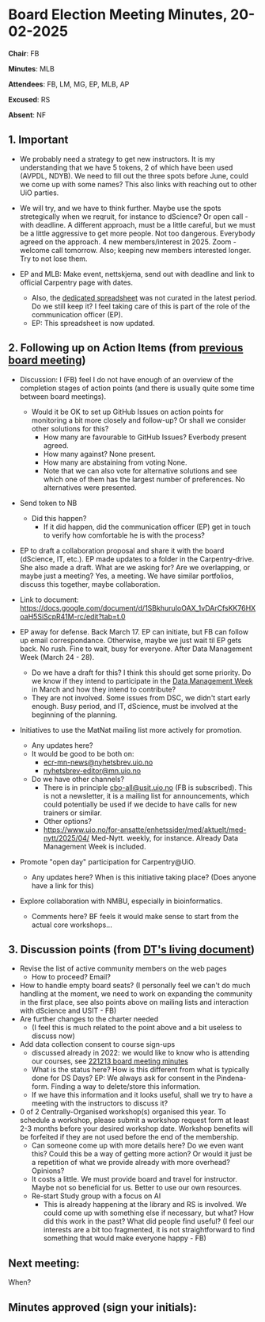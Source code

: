 # Board Election Meeting Minutes, 20-02-2025

**Chair**: FB

**Minutes**: MLB

**Attendees**: FB, LM, MG, EP, MLB, AP

**Excused**: RS

**Absent**: NF


## 1. Important

* We probably need a strategy to get new instructors. It is my understanding that we have 5 tokens, 2 of which have been used (AVPDL, NDYB). We need to fill out the three spots before June, could we come up with some names? This also links with reaching out to other UiO parties.
* We will try, and we have to think further. Maybe use the spots stretegically when we reqruit, for instance to dScience? Or open call - with deadline. A different approach, must be a little careful, but we must be a little aggressive to get more people. Not too dangerous. Everybody agreed on the approach. 4 new members/interest in 2025. Zoom - welcome call tomorrow. Also; keeping new members interested longer. Try to not lose them. 
* EP and MLB: Make event, nettskjema, send out with deadline and link to official Carpentry page with dates. 

  * Also, the [dedicated spreadsheet](https://docs.google.com/spreadsheets/d/1-ZWKY2Q2gTa3kRfcuniMMdaFyp6VrOz913eqCXDUCq8/edit?gid=1094759204#gid=1094759204) was not curated in the latest period. Do we still keep it? I feel taking care of this is part of the role of the communication officer (EP).
  * EP: This spreadsheet is now updated.

## 2. Following up on Action Items (from [previous board meeting](https://github.com/uio-carpentry/organisational/blob/master/meetings/250123_board_meeting.md))

* Discussion: I (FB) feel I do not have enough of an overview of the completion stages of action points (and there is usually quite some time between board meetings).
  * Would it be OK to set up GitHub Issues on action points for monitoring a bit more closely and follow-up? Or shall we consider other solutions for this?
    * How many are favourable to GitHub Issues? Everbody present agreed. 
    * How many against? None present.
    * How many are abstaining from voting None.
    * Note that we can also vote for alternative solutions and see which one of them has the largest number of preferences. No alternatives were presented. 

* Send token to NB
  * Did this happen?
    * If it did happen, did the communication officer (EP) get in touch to verify how comfortable he is with the process? 
* EP to draft a collaboration proposal and share it with the board (dScience, IT, etc.). EP made updates to a folder in the Carpentry-drive. She also made a draft. What are we asking for? Are we overlapping, or maybe just a meeting? Yes, a meeting. We have similar portfolios, discuss this together, maybe collaboration.
* Link to document: https://docs.google.com/document/d/1SBkhuruIoOAX_1vDArCfsKK76HXoaH5SiScpR41M-rc/edit?tab=t.0
* EP away for defense. Back March 17. EP can initiate, but FB can follow up email correspondance. Otherwise, maybe we just wait til EP gets back. No rush. Fine to wait, busy for everyone. After Data Management Week (March 24 - 28). 
  * Do we have a draft for this? I think this should get some priority. Do we know if they intend to participate in the [Data Management Week](https://www.ub.uio.no/english/courses-events/events/dsc/2025/data-management-week-2025-.html) in March and how they intend to contribute?
  * They are not involved. Some issues from DSC, we didn't start early enough. Busy period, and IT, dScience, must be involved at the beginning of the planning. 
* Initiatives to use the MatNat mailing list more actively for promotion. 
  * Any updates here? 
  * It would be good to be both on:
    * ecr-mn-news@nyhetsbrev.uio.no
    * nyhetsbrev-editor@mn.uio.no
  * Do we have other channels?
    * There is in principle cbo-all@usit.uio.no (FB is subscribed). This is not a newsletter, it is a mailing list for announcements, which could potentially be used if we decide to have calls for new trainers or similar.
    * Other options?
    * https://www.uio.no/for-ansatte/enhetssider/med/aktuelt/med-nytt/2025/04/ Med-Nytt. weekly, for instance. Already Data Management Week is included. 
* Promote "open day" participation for Carpentry@UiO.
  * Any updates here? When is this initiative taking place? (Does anyone have a link for this) 
* Explore collaboration with NMBU, especially in bioinformatics.
  * Comments here? BF feels it would make sense to start from the actual core workshops...
  

## 3. Discussion points (from [DT's living document](https://github.com/uio-carpentry/organisational/blob/master/meetings/agenda_points_living_document.md)) 

* Revise the list of active community members on the web pages
  * How to proceed? Email?
* How to handle empty board seats? (I personally feel we can't do much handling at the moment, we need to work on expanding the community in the first place, see also points above on mailing lists and interaction with dScience and USIT - FB)
* Are further changes to the charter needed
  * (I feel this is much related to the point above and a bit useless to discuss now)
* Add data collection consent to course sign-ups
  * discussed already in 2022: we would like to know who is attending our courses, see [221213 board meeting minutes](https://github.com/uio-carpentry/organisational/blob/master/meetings/221213_board_meeting.md)
  * What is the status here? How is this different from what is typically done for DS Days? EP: We always ask for consent in the Pindena-form. Finding a way to delete/store this information. 
  * If we have this information and it looks useful, shall we try to have a meeting with the instructors to discuss it?
 * 0 of 2 Centrally-Organised workshop(s) organised this year. To schedule a workshop, please submit a workshop request form at least 2-3 months before your desired workshop date. Workshop benefits will be forfeited if they are not used before the end of the membership.
   * Can someone come up with more details here? Do we even want this? Could this be a way of getting more action? Or would it just be a repetition of what we provide already with more overhead? Opinions?
   * It costs a little. We must provide board and travel for instructor. Maybe not so beneficial for us. Better to use our own resources. 
   * Re-start Study group with a focus on AI
     * This is already happening at the library and RS is involved. We could come up with something else if necessary, but what? How did this work in the past? What did people find useful? (I feel our interests are a bit too fragmented, it is not straightforward to find something that would make everyone happy - FB) 

## Next meeting: 

When? 
 
## Minutes approved (sign your initials): 
